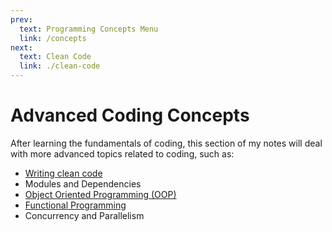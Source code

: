 ```yaml
---
prev:
  text: Programming Concepts Menu
  link: /concepts
next:
  text: Clean Code
  link: ./clean-code
---
```


# Advanced Coding Concepts

After learning the fundamentals of coding, this section of my notes will deal with more advanced topics related to coding, such as:

- [Writing clean code](./clean-code)
- Modules and Dependencies
- [Object Oriented Programming (OOP)](./oop)
- [Functional Programming](./functional.md)
- Concurrency and Parallelism
